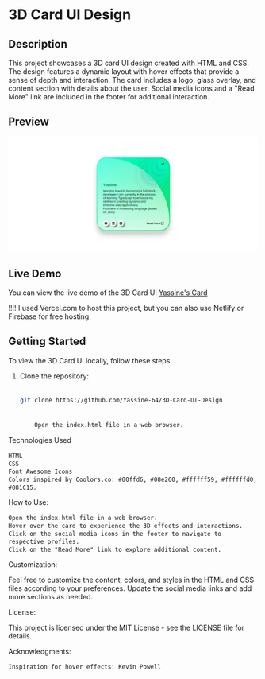 # 3D Card UI Design

## Description
This project showcases a 3D card UI design created with HTML and CSS. The design features a dynamic layout with hover effects that provide a sense of depth and interaction. The card includes a logo, glass overlay, and content section with details about the user. Social media icons and a "Read More" link are included in the footer for additional interaction.
## Preview

  <img src="./Preview/Screenshot 2023-12-06 at 18-37-51 Yassine's 3D Card.png" alt="screen dial Card hh">

## Live Demo
You can view the live demo of the 3D Card UI   <a href="https://3d-card-design-gray.vercel.app/" target="_blank" >Yassine's Card</a>

!!!!
I used Vercel.com to host this project, but you can also use Netlify or Firebase for free hosting.

## Getting Started
To view the 3D Card UI locally, follow these steps:

1. Clone the repository:
   
   ```bash
   
   git clone https://github.com/Yassine-64/3D-Card-UI-Design


       Open the index.html file in a web browser.

Technologies Used

    HTML
    CSS
    Font Awesome Icons
    Colors inspired by Coolors.co: #00ffd6, #08e260, #ffffff59, #ffffffd0, #081C15.

How to Use:

    Open the index.html file in a web browser.
    Hover over the card to experience the 3D effects and interactions.
    Click on the social media icons in the footer to navigate to respective profiles.
    Click on the "Read More" link to explore additional content.

Customization:

Feel free to customize the content, colors, and styles in the HTML and CSS files according to your preferences. Update the social media links and add more sections as needed.


License:

This project is licensed under the MIT License - see the LICENSE file for details.


Acknowledgments:

    Inspiration for hover effects: Kevin Powell
